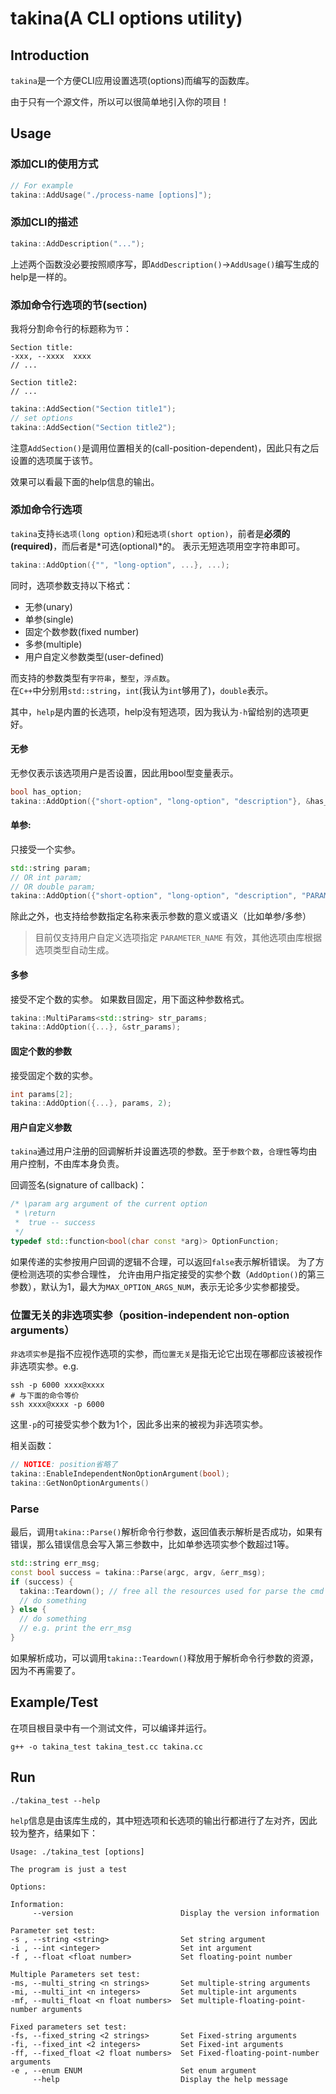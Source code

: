 # takina(A CLI options utility)
## Introduction
`takina`是一个方便CLI应用设置选项(options)而编写的函数库。<br>

由于只有一个源文件，所以可以很简单地引入你的项目！

## Usage
###  添加CLI的使用方式
```cpp
// For example
takina::AddUsage("./process-name [options]");
```

### 添加CLI的描述
```cpp
takina::AddDescription("...");
```
上述两个函数没必要按照顺序写，即`AddDescription()`->`AddUsage()`编写生成的help是一样的。

### 添加命令行选项的节(section)

我将分割命令行的标题称为`节`：
```
Section title:
-xxx, --xxxx  xxxx
// ...

Section title2:
// ...
```

```cpp
takina::AddSection("Section title1");
// set options
takina::AddSection("Section title2");
```
注意`AddSection()`是调用位置相关的(call-position-dependent)，因此只有之后设置的选项属于该节。

效果可以看最下面的help信息的输出。


### 添加命令行选项

`takina`支持`长选项(long option)`和`短选项(short option)`，前者是**必须的(required)**，而后者是*可选(optional)*的。
表示无短选项用空字符串即可。
```cpp
takina::AddOption({"", "long-option", ...}, ...);
```
同时，选项参数支持以下格式：
* 无参(unary)
* 单参(single)
* 固定个数参数(fixed number)
* 多参(multiple)
* 用户自定义参数类型(user-defined)

而支持的参数类型有`字符串`，`整型`，`浮点数`。<br>
在`C++`中分别用`std::string`，`int`(我认为`int`够用了)，`double`表示。

其中，`help`是内置的长选项，help没有短选项，因为我认为`-h`留给别的选项更好。

#### 无参

无参仅表示该选项用户是否设置，因此用bool型变量表示。
```cpp
bool has_option;
takina::AddOption({"short-option", "long-option", "description"}, &has_option);
```

#### 单参:
只接受一个实参。
```cpp
std::string param;
// OR int param;
// OR double param;
takina::AddOption({"short-option", "long-option", "description", "PARAMETER_NAME"}, &param);
```
除此之外，也支持给参数指定名称来表示参数的意义或语义（比如单参/多参）

> 目前仅支持用户自定义选项指定 `PARAMETER_NAME` 有效，其他选项由库根据选项类型自动生成。

#### 多参
接受不定个数的实参。
如果数目固定，用下面这种参数格式。
```cpp
takina::MultiParams<std::string> str_params;
takina::AddOption({...}, &str_params);
```

#### 固定个数的参数
接受固定个数的实参。
```cpp
int params[2];
takina::AddOption({...}, params, 2);
```

#### 用户自定义参数
`takina`通过用户注册的回调解析并设置选项的参数。至于`参数个数`，`合理性`等均由用户控制，不由库本身负责。

回调签名(signature of callback)：
```cpp
/* \param arg argument of the current option
 * \return 
 *  true -- success
 */
typedef std::function<bool(char const *arg)> OptionFunction;
```
如果传递的实参按用户回调的逻辑不合理，可以返回`false`表示解析错误。
为了方便检测选项的实参合理性， 允许由用户指定接受的实参个数（`AddOption()`的第三参数），默认为1，最大为`MAX_OPTION_ARGS_NUM`，表示无论多少实参都接受。

### 位置无关的非选项实参（position-independent non-option arguments）
`非选项实参`是指不应视作选项的实参，而`位置无关`是指无论它出现在哪都应该被视作非选项实参。e.g.
```shell
ssh -p 6000 xxxx@xxxx
# 与下面的命令等价
ssh xxxx@xxxx -p 6000
```
这里`-p`的可接受实参个数为1个，因此多出来的被视为非选项实参。

相关函数：
```cpp
// NOTICE: position省略了
takina::EnableIndependentNonOptionArgument(bool);
takina::GetNonOptionArguments()
```

### Parse
最后，调用`takina::Parse()`解析命令行参数，返回值表示解析是否成功，如果有错误，那么错误信息会写入第三参数中，比如单参选项实参个数超过1等。
```cpp
std::string err_msg;
const bool success = takina::Parse(argc, argv, &err_msg);
if (success) {
  takina::Teardown(); // free all the resources used for parse the cmd args
  // do something
} else {
  // do something
  // e.g. print the err_msg
}
```
如果解析成功，可以调用`takina::Teardown()`释放用于解析命令行参数的资源，因为不再需要了。

## Example/Test
在项目根目录中有一个测试文件，可以编译并运行。
```shell
g++ -o takina_test takina_test.cc takina.cc
```

## Run
```shell
./takina_test --help
```

`help`信息是由该库生成的，其中短选项和长选项的输出行都进行了左对齐，因此较为整齐，结果如下：

```
Usage: ./takina_test [options]

The program is just a test

Options: 

Information:
     --version                        Display the version information

Parameter set test:
-s , --string <string>                Set string argument
-i , --int <integer>                  Set int argument
-f , --float <float number>           Set floating-point number

Multiple Parameters set test:
-ms, --multi_string <n strings>       Set multiple-string arguments
-mi, --multi_int <n integers>         Set multiple-int arguments
-mf, --multi_float <n float numbers>  Set multiple-floating-point-number arguments

Fixed parameters set test:
-fs, --fixed_string <2 strings>       Set Fixed-string arguments
-fi, --fixed_int <2 integers>         Set Fixed-int arguments
-ff, --fixed_float <2 float numbers>  Set Fixed-floating-point-number arguments
-e , --enum ENUM                      Set enum argument
     --help                           Display the help message
```
